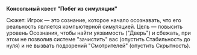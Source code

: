 **Консольный квест "Побег из симуляции"**


Сюжет: Игрок — это сознание, которое начало осознавать, что его реальность является компьютерной симуляцией. Цель — повысить уровень Осознания, чтобы найти уязвимость ("Дверь") и сбежать, при этом не позволив системе "зачистить" вас (опустить Стабильность до нуля) и не вызвать подозрений "Смотрителей" (опустить Скрытность).

